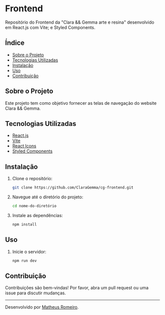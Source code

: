 # Frontend

Repositório do Frontend da "Clara && Gemma arte e resina" desenvolvido em React.js com Vite; e Styled Components.

## Índice

- [Sobre o Projeto](#sobre-o-projeto)
- [Tecnologias Utilizadas](#tecnologias-utilizadas)
- [Instalação](#instalação)
- [Uso](#uso)
- [Contribuição](#contribuição)

## Sobre o Projeto

Este projeto tem como objetivo fornecer as telas de navegação do website Clara && Gemma.

## Tecnologias Utilizadas

- [React.js](https://react.dev)
- [Vite](https://vitejs.dev)
- [React Icons](https://react-icons.github.io/react-icons/)
- [Styled Components](https://styled-components.com)

## Instalação

1. Clone o repositório:
    ```bash
    git clone https://github.com/ClaraGemma/cg-frontend.git
    ```

2. Navegue até o diretório do projeto:
    ```bash
    cd nome-do-diretório
    ```

3. Instale as dependências:
    ```bash
    npm install
    ```
    
## Uso

1. Inicie o servidor:
    ```bash
    npm run dev
    ```

## Contribuição

Contribuições são bem-vindas! Por favor, abra um pull request ou uma issue para discutir mudanças.

---

Desenvolvido por [Matheus Romeiro](https://github.com/matheusromeiro).
